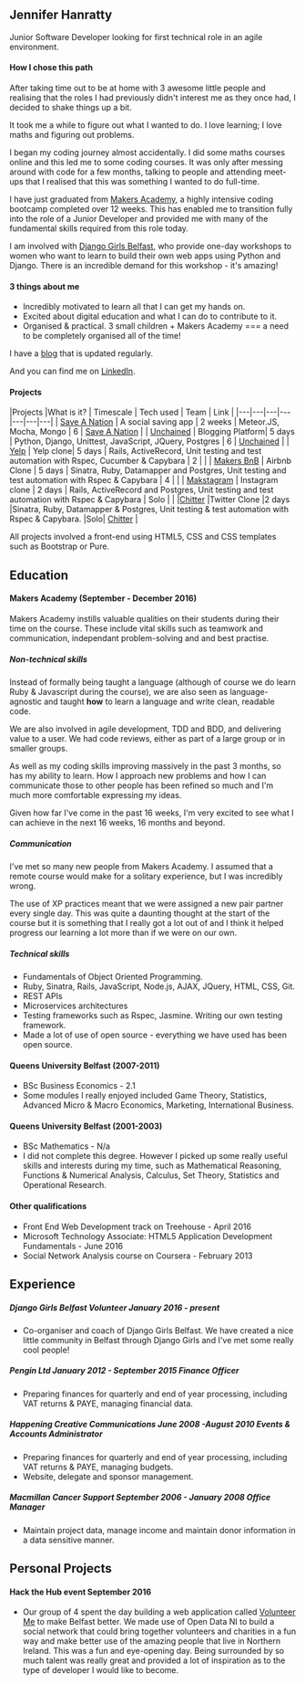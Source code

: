 ## Jennifer Hanratty

Junior Software Developer looking for first technical role in an agile environment.

#### How I chose this path

After taking time out to be at home with 3 awesome little people and realising that the roles I had previously didn't interest me as they once had, I decided to shake things up a bit.

It took me a while to figure out what I wanted to do. I love learning; I love maths and figuring out problems.

I began my coding journey almost accidentally. I did some maths courses online and this led me to some coding courses. It was only after messing around with code for a few months, talking to people and attending meet-ups that I realised that this was something I wanted to do full-time.

I have just graduated from [Makers Academy](http://www.makersacademy.com/), a highly intensive coding bootcamp completed over 12 weeks. This has enabled me to transition fully into the role of a Junior Developer and provided me with many of the fundamental skills required from this role today.

I am involved with [Django Girls Belfast](https://djangogirls.org/belfast/), who provide one-day workshops to women who want to learn to build their own web apps using Python and Django. There is an incredible demand for this workshop - it's amazing!

#### 3 things about me

* Incredibly motivated to learn all that I can get my hands on.
* Excited about digital education and what I can do to contribute to it.
* Organised & practical. 3 small children + Makers Academy === a need to be completely organised all of the time!

I have a [blog](https://medium.com/@hanratty.jen) that is updated regularly.

And you can find me on [LinkedIn](https://www.linkedin.com/in/jennifer-hanratty-6977b8109).

#### <a name="projects"></a> Projects

|Projects   |What is it?	| Timescale | Tech used  |  Team | Link |
|---|---|---|---|---|---|---|
| [Save A Nation](https://github.com/hanrattyjen/saveanation) | A social saving app | 2 weeks | Meteor.JS, Mocha, Mongo | 6 | [Save A Nation](http://saveanation.herokuapp.com) |
| [Unchained](https://github.com/hanrattyjen/unchained_blog)  | Blogging Platform| 5 days  |  Python, Django, Unittest, JavaScript, JQuery, Postgres | 6  | [Unchained](https://unchainedblog.herokuapp.com/) |
|  [Yelp](https://github.com/hanrattyjen/yelp)  | Yelp clone|  5 days | Rails, ActiveRecord, Unit testing and test automation with Rspec, Cucumber & Capybara  |  2 |  |
|  [Makers BnB](https://github.com/hanrattyjen/makersbnb) | Airbnb Clone | 5 days  | Sinatra, Ruby, Datamapper and Postgres, Unit testing and test automation with Rspec & Capybara  | 4  |  |
|  [Makstagram](https://github.com/hanrattyjen/instagram-challenge) | Instagram clone |  2 days | Rails, ActiveRecord and Postgres, Unit testing and test automation with Rspec & Capybara   | Solo  | |
|[Chitter](https://github.com/hanrattyjen/chitter-challenge) |Twitter Clone |2 days |Sinatra, Ruby, Datamapper & Postgres, Unit testing & test automation with Rspec & Capybara. |Solo| [Chitter](https://chitter-chitter-bang-bang.herokuapp.com/) |


All projects involved a front-end using HTML5, CSS and CSS templates such as Bootstrap or Pure.


## Education

#### Makers Academy (September - December 2016)

Makers Academy instills valuable qualities on their students during their time on the course. These include vital skills such as teamwork and communication, independant problem-solving and and best practise.

##### Non-technical skills

Instead of formally being taught a language (although of course we do learn Ruby & Javascript during the course), we are also seen as language-agnostic and taught **how** to learn a language and write clean, readable code.

We are also involved in agile development, TDD and BDD, and delivering value to a user. We had code reviews, either as part of a large group or in smaller groups.

As well as my coding skills improving massively in the past 3 months, so has my ability to learn. How I approach new problems and how I can communicate those to other people has been refined so much and I'm much more comfortable expressing my ideas.

Given how far I've come in the past 16 weeks, I'm very excited to see what I can achieve in the next 16 weeks, 16 months and beyond.

##### Communication

I've met so many new people from Makers Academy. I assumed that a remote course would make for a solitary experience, but I was incredibly wrong.

The use of XP practices meant that we were assigned a new pair partner every single day. This was quite a daunting thought at the start of the course but it is something that I really got a lot out of and I think it helped progress our learning a lot more than if we were on our own.

##### Technical skills

* Fundamentals of Object Oriented Programming.
* Ruby, Sinatra, Rails, JavaScript, Node.js, AJAX, JQuery, HTML, CSS, Git.
* REST APIs
* Microservices architectures
* Testing frameworks such as Rspec, Jasmine. Writing our own testing framework.
* Made a lot of use of open source - everything we have used has been open source.

#### Queens University Belfast (2007-2011)

* BSc Business Economics - 2.1
* Some modules I really enjoyed included Game Theory, Statistics, Advanced Micro & Macro Economics, Marketing, International Business.

#### Queens University Belfast (2001-2003)
* BSc Mathematics - N/a
* I did not complete this degree. However I picked up some really useful skills and interests during my time, such as Mathematical Reasoning, Functions & Numerical Analysis, Calculus, Set Theory, Statistics and Operational Research.

#### Other qualifications
* Front End Web Development track on Treehouse - April 2016
* Microsoft Technology Associate: HTML5 Application Development Fundamentals - June 2016
* Social Network Analysis course on Coursera - February 2013


## Experience

##### Django Girls Belfast Volunteer January 2016 - present
* Co-organiser and coach of Django Girls Belfast. We have created a nice little community in Belfast through Django Girls and I've met some really cool people!

##### Pengin Ltd January 2012 - September 2015 *Finance Officer*
* Preparing finances for quarterly and end of year processing, including VAT returns & PAYE, managing financial data.

##### Happening Creative Communications June 2008 -August 2010 *Events & Accounts Administrator*
*	Preparing finances for quarterly and end of year processing, including VAT returns & PAYE, managing budgets.
*	Website, delegate and sponsor management.

##### Macmillan Cancer Support September 2006 - January 2008 *Office Manager*
* Maintain project data, manage income and maintain donor information in a data sensitive manner.

## Personal Projects

#### Hack the Hub event September 2016
* Our group of 4 spent the day building a web application called [Volunteer Me](https://hth-volunteer.herokuapp.com/) to make Belfast better. We made use of Open Data NI to build a social network that could bring together volunteers and charities in a fun way and make better use of the amazing people that live in Northern Ireland. This was a fun and eye-opening day. Being surrounded by so much talent was really great and provided a lot of inspiration as to the type of developer I would like to become.
